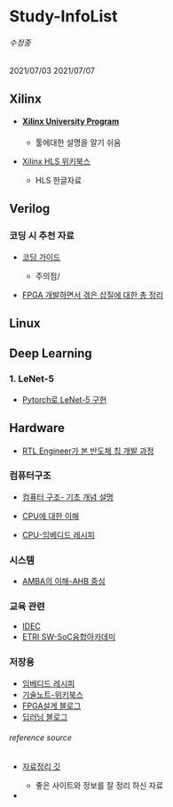 # Study-InfoList
###### 수정중
2021/07/03
2021/07/07
## Xilinx

- #### [Xilinx University Program](https://www.xilinx.com/support/university.html)
    * 툴에대한 설명을 알기 쉬움
    
    
- [Xilinx HLS 위키북스](https://wikidocs.net/book/4588)
    * HLS 한글자료

## Verilog

### 코딩 시 추천 자료

- [코딩 가이드](https://m.blog.naver.com/PostView.nhn?blogId=godinus123&logNo=221552331215&proxyReferer=https:%2F%2Fwww.google.com%2F)
    - 주의점/

- [FPGA 개발하면서 겪은 삽질에 대한 총 정리](https://www.slideshare.net/UbuntuKorea/fpga-81736500)

## Linux

## Deep Learning
    
### 1. LeNet-5

- [Pytorch로 LeNet-5 구현](https://deep-learning-study.tistory.com/368)


## Hardware

- [RTL Engineer가 본 반도체 칩 개발 과정](http://blogspot.designonchip.com/2009/10/rtl-engineer.html)

### 컴퓨터구조
- [컴퓨터 구조- 기초 개념 설명](https://brunch.co.kr/@toughrogrammer/14)


- [CPU에 대한 이해](https://blog.naver.com/dolicom/10067839736)

- [CPU-임베디드 레시피](http://recipes.egloos.com/4982170)

### 시스템

- [AMBA의 이해-AHB 중심](https://m.blog.naver.com/PostView.nhn?blogId=guile21c&logNo=50549791&proxyReferer=https:%2F%2Fwww.google.com%2F#)

### 교육 관련

- [IDEC](http://www.idec.or.kr/)
- [ETRI SW-SoC융합아카데미](https://www.asic.net/main/index.do)

### 저장용

- [임베디드 레시피](http://recipes.egloos.com/)
- [기술노트-위키북스](https://wikidocs.net/book/2184)
- [FPGA설계 블로그](https://blog.daum.net/trts1004/)
- [딥러닝 블로그](https://m.blog.naver.com/PostList.naver?blogId=doksg)

###### reference source 
- [자료정리 깃](https://github.com/kim-sunghoon/Study-materials)
    - 좋은 사이트와 정보를 잘 정리 하신 자료



- 
